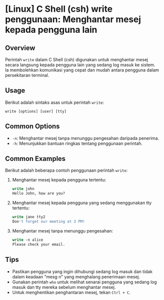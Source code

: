 # [Linux] C Shell (csh) write penggunaan: Menghantar mesej kepada pengguna lain

## Overview
Perintah `write` dalam C Shell (csh) digunakan untuk menghantar mesej secara langsung kepada pengguna lain yang sedang log masuk ke sistem. Ia membolehkan komunikasi yang cepat dan mudah antara pengguna dalam persekitaran terminal.

## Usage
Berikut adalah sintaks asas untuk perintah `write`:

```
write [options] [user] [tty]
```

## Common Options
- `-n`: Menghantar mesej tanpa menunggu pengesahan daripada penerima.
- `-h`: Menunjukkan bantuan ringkas tentang penggunaan perintah.

## Common Examples
Berikut adalah beberapa contoh penggunaan perintah `write`:

1. Menghantar mesej kepada pengguna tertentu:
   ```csh
   write john
   Hello John, how are you?
   ```

2. Menghantar mesej kepada pengguna yang sedang menggunakan tty tertentu:
   ```csh
   write jane tty2
   Don't forget our meeting at 3 PM!
   ```

3. Menghantar mesej tanpa menunggu pengesahan:
   ```csh
   write -n alice
   Please check your email.
   ```

## Tips
- Pastikan pengguna yang ingin dihubungi sedang log masuk dan tidak dalam keadaan "mesg n" yang menghalang penerimaan mesej.
- Gunakan perintah `who` untuk melihat senarai pengguna yang sedang log masuk dan tty mereka sebelum menghantar mesej.
- Untuk menghentikan penghantaran mesej, tekan `Ctrl + C`.